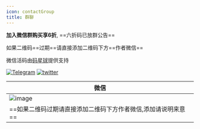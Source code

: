 ```yaml
---
icon: contactGroup
title: 群聊
---
```



**加入微信群购买享6折️**, ==六折码已放群公告==

如果二维码==过期==请直接添加二维码下方==作者微信==

微信活码由[码星球](http://hm.hencoder.cn/)提供支持

[![Telegram](https://img.shields.io/static/v1?label=Telegram&message=Restful%20Fast%20Request&logo=telegram&color=32CD32)](https://t.me/restful_fast_request) [![twitter](https://img.shields.io/static/v1?label=Twitter&message=FastRequest666&logo=twitter&color=FC8D34)](https://twitter.com/FastRequest666)

 |微信|
|------------- |
|![image](https://oscimg.oschina.net/oscnet/up-7571c5b5fd54665199b0eb99454389cd615.png)|
|==如果二维码过期请直接添加二维码下方作者微信,添加请说明来意==|





